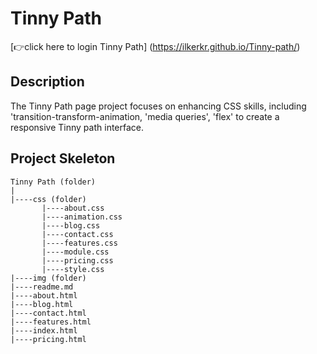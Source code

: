 <h1>Tinny Path</h1>

[👉click here to login Tinny Path] (https://ilkerkr.github.io/Tinny-path/)

<h2>Description</h2>

<p>The Tinny Path  page project  focuses on enhancing CSS skills, including 'transition-transform-animation, 'media queries', 'flex' to create a responsive Tinny path interface.</p>

<h2>Project Skeleton</h2>

```
Tinny Path (folder)
|
|----css (folder)
       |----about.css
       |----animation.css
       |----blog.css
       |----contact.css
       |----features.css
       |----module.css
       |----pricing.css
       |----style.css
|----img (folder)
|----readme.md
|----about.html
|----blog.html
|----contact.html
|----features.html
|----index.html
|----pricing.html
```